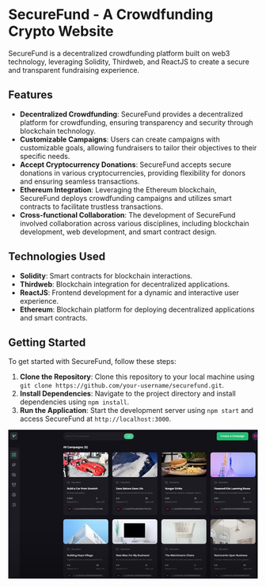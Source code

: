 # SecureFund - A Crowdfunding Crypto Website

SecureFund is a decentralized crowdfunding platform built on web3 technology, leveraging Solidity, Thirdweb, and ReactJS to create a secure and transparent fundraising experience.

## Features

- **Decentralized Crowdfunding**: SecureFund provides a decentralized platform for crowdfunding, ensuring transparency and security through blockchain technology.
- **Customizable Campaigns**: Users can create campaigns with customizable goals, allowing fundraisers to tailor their objectives to their specific needs.
- **Accept Cryptocurrency Donations**: SecureFund accepts secure donations in various cryptocurrencies, providing flexibility for donors and ensuring seamless transactions.
- **Ethereum Integration**: Leveraging the Ethereum blockchain, SecureFund deploys crowdfunding campaigns and utilizes smart contracts to facilitate trustless transactions.
- **Cross-functional Collaboration**: The development of SecureFund involved collaboration across various disciplines, including blockchain development, web development, and smart contract design.

## Technologies Used

- **Solidity**: Smart contracts for blockchain interactions.
- **Thirdweb**: Blockchain integration for decentralized applications.
- **ReactJS**: Frontend development for a dynamic and interactive user experience.
- **Ethereum**: Blockchain platform for deploying decentralized applications and smart contracts.

## Getting Started

To get started with SecureFund, follow these steps:

1. **Clone the Repository**: Clone this repository to your local machine using `git clone https://github.com/your-username/securefund.git`.
2. **Install Dependencies**: Navigate to the project directory and install dependencies using `npm install`.
3. **Run the Application**: Start the development server using `npm start` and access SecureFund at `http://localhost:3000`.




![SecureFund](SecureFund.png)
